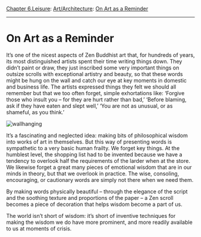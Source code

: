 [Chapter 6.Leisure](https://www.theschooloflife.com/thebookoflife/category/leisure/): [Art/Architecture](https://www.theschooloflife.com/thebookoflife/category/leisure/artarchitecture/): [On Art as a Reminder](https://www.theschooloflife.com/thebookoflife/wall-hanging-urges-us-not-to-shout-at-the-children/)

* * *

# On Art as a Reminder

It’s one of the nicest aspects of Zen Buddhist art that, for hundreds of years, its most distinguished artists spent their time writing things down. They didn’t paint or draw, they just inscribed some very important things on outsize scrolls with exceptional artistry and beauty, so that these words might be hung on the wall and catch our eye at key moments in domestic and business life. The artists expressed things they felt we should all remember but that we too often forget, simple exhortations like: ‘Forgive those who insult you – for they are hurt rather than bad,’ ‘Before blaming, ask if they have eaten and slept well,’ ‘You are not as unusual, or as shameful, as you think.’

![wallhanging](https://www.theschooloflife.com/thebookoflife/wp-content/uploads/2014/09/wallhanging.jpg)

It’s a fascinating and neglected idea: making bits of philosophical wisdom into works of art in themselves. But this way of presenting words is sympathetic to a very basic human frailty. We forget key things. At the humblest level, the shopping list had to be invented because we have a tendency to overlook half the requirements of the larder when at the store. We likewise forget a great many pieces of emotional wisdom that are in our minds in theory, but that we overlook in practice. The wise, consoling, encouraging, or cautionary words are simply not there when we need them.

By making words physically beautiful – through the elegance of the script and the soothing texture and proportions of the paper – a Zen scroll becomes a piece of decoration that helps wisdom become a part of us.

The world isn’t short of wisdom: it’s short of inventive techniques for making the wisdom we do have more prominent, and more readily available to us at moments of crisis.
